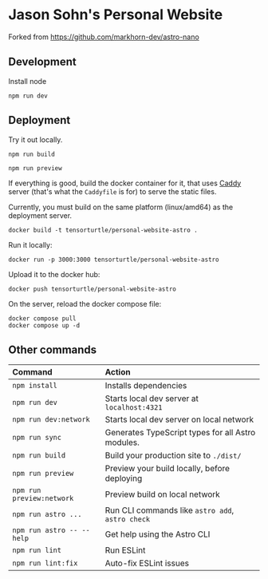 # Jason Sohn's Personal Website

Forked from https://github.com/markhorn-dev/astro-nano

## Development

Install node

```
npm run dev
```

## Deployment

Try it out locally.

```
npm run build
```

```
npm run preview
```

If everything is good, build the docker container for it, that uses [Caddy](https://caddyserver.com) server (that's what the `Caddyfile` is for) to serve the static files.

Currently, you must build on the same platform (linux/amd64) as the deployment server.

```
docker build -t tensorturtle/personal-website-astro .
```

Run it locally:
```
docker run -p 3000:3000 tensorturtle/personal-website-astro
```

Upload it to the docker hub:
```
docker push tensorturtle/personal-website-astro
```
On the server, reload the docker compose file:
```
docker compose pull
docker compose up -d
```

## Other commands

| Command                   | Action                                           |
| :------------------------ | :----------------------------------------------- |
| `npm install`             | Installs dependencies                            |
| `npm run dev`             | Starts local dev server at `localhost:4321`      |
| `npm run dev:network`     | Starts local dev server on local network         |
| `npm run sync`            | Generates TypeScript types for all Astro modules.|
| `npm run build`           | Build your production site to `./dist/`          |
| `npm run preview`         | Preview your build locally, before deploying     |
| `npm run preview:network` | Preview build on local network                   |
| `npm run astro ...`       | Run CLI commands like `astro add`, `astro check` |
| `npm run astro -- --help` | Get help using the Astro CLI                     |
| `npm run lint`            | Run ESLint                                       |
| `npm run lint:fix`        | Auto-fix ESLint issues                           |
